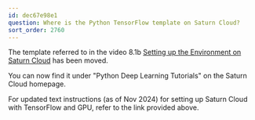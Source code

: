 ```yaml
---
id: dec67e98e1
question: Where is the Python TensorFlow template on Saturn Cloud?
sort_order: 2760
---
```


The template referred to in the video 8.1b [Setting up the Environment on Saturn Cloud](https://github.com/DataTalksClub/machine-learning-zoomcamp/blob/master/08-deep-learning/01b-saturn-cloud.md) has been moved.

You can now find it under "Python Deep Learning Tutorials" on the Saturn Cloud homepage.

For updated text instructions (as of Nov 2024) for setting up Saturn Cloud with TensorFlow and GPU, refer to the link provided above.